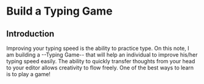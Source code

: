 # Build a Typing Game

## Introduction

Improving your typing speed is the ability to practice type. On this note, I am building a --Typing Game-- that will help an individual to improve his/her typing speed easily. The ability to quickly transfer thoughts from your head to your editor allows creativity to flow freely. One of the best ways to learn is to play a game!

